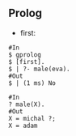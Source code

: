 ## Prolog

* first:
```
#In
$ gprolog
$ [first].
$ | ?- male(eva).
#Out
$ | (1 ms) No
```
```
#In
? male(X).
#Out
X = michal ?;
X = adam
```
